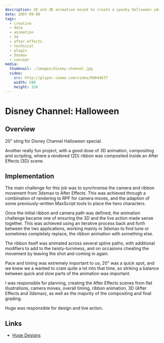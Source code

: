 ```yaml
---
description: 2D and 3D animation mixed to create a spooky Halloween ident
date: 2007-09-08
tags:
  - creative
  - data
  - animation
  - 3d
  - after-effects
  - technical
  - plugin
  - 3dsmax
  - concept
media:
  thumbnail: ./images/disney-channel.jpg
  video:
    src: http://player.vimeo.com/video/69044677
    width: 580
    height: 326
---
```


# Disney Channel: Halloween

## Overview

20" sting for Disney Channel Halloween special.

Another really fun project, with a good dose of 3D animation, compositing and scripting, where a rendered (2D) ribbon was composited inside an After Effects (3D) scene.

## Implementation

The main challenge for this job was to synchronise the camera and ribbon movement from 3dsmax to After Effects. This was achieved through a combination of rendering to RPF for camera moves, and the adaption of some previously-written MaxScript tools to place the hero characters.

Once the initial ribbon and camera path was defined, the animation challenge became one of ensuring the 3D and the live action made sense together. This was achieved using an iterative process back and forth between the two applications, working mainly in 3dsmax to find tune or sometimes completely replace, the ribbon animation with something else.

The ribbon itself was animated across several spline paths, with additional modifiers to add to the twisty-turniness, and on occasions cheating the movement by leaving the shot and coming in again.

Pace and timing was extremely important to us; 20" was a quick spot, and we knew we a wanted to cram quite a lot into that time, so striking a balance between quick and slow parts of the animation was important.

I was responsible for planning, creating the After Effects scenes from flat illustrations, camera moves, overall timing, ribbon animation, 3D (After Effects and 3dsmax), as well as the majority of the compositing and final grading.

Huge was responsible for design and live action.

## Links

- [Huge Designs](www.hugedesigns.co.uk)

